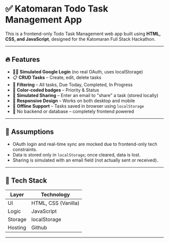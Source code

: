 # ✅ Katomaran Todo Task Management App

This is a frontend-only Todo Task Management web app built using **HTML, CSS, and JavaScript**, designed for the Katomaran Full Stack Hackathon.

---

## 🔥 Features

- 🧑‍💻 **Simulated Google Login** (no real OAuth, uses localStorage)
- 📋 **CRUD Tasks** – Create, edit, delete tasks
- 🔎 **Filtering** – All tasks, Due Today, Completed, In Progress
- 🎨 **Color-coded badges** – Priority & Status
- 📧 **Simulated Sharing** – Enter an email to "share" a task (stored locally)
- 📱 **Responsive Design** – Works on both desktop and mobile
- 💾 **Offline Support** – Tasks saved in browser using `localStorage`
- 🚫 No backend or database – completely frontend powered

---

## 🧠 Assumptions

- OAuth login and real-time sync are mocked due to frontend-only tech constraints.
- Data is stored only in `localStorage`; once cleared, data is lost.
- Sharing is simulated with an email field (not actually sent or received).

---

## 🧰 Tech Stack

| Layer     | Technology          |
|-----------|---------------------|
| UI        | HTML, CSS (Vanilla) |
| Logic     | JavaScript          |
| Storage   | localStorage        |
| Hosting   | Github              |

---